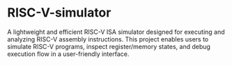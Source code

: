 # RISC-V-simulator
A lightweight and efficient RISC-V ISA simulator designed for executing and analyzing RISC-V assembly instructions. This project enables users to simulate RISC-V programs, inspect register/memory states, and debug execution flow in a user-friendly interface.
